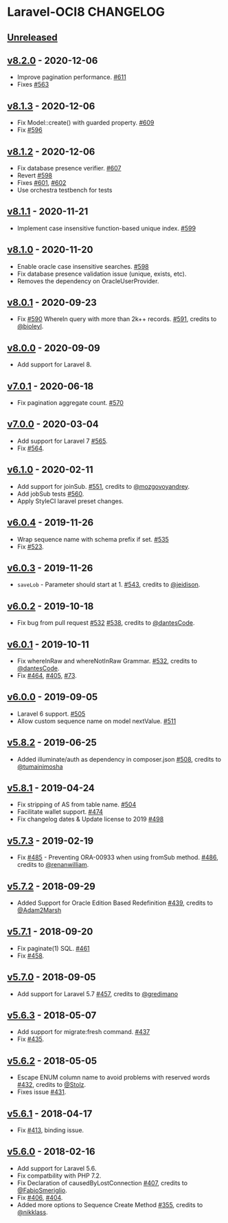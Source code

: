 # Laravel-OCI8 CHANGELOG

## [Unreleased]

## [v8.2.0] - 2020-12-06

- Improve pagination performance. [#611]
- Fixes [#563]

## [v8.1.3] - 2020-12-06

- Fix Model::create() with guarded property. [#609]
- Fix [#596]

## [v8.1.2] - 2020-12-06

- Fix database presence verifier. [#607]
- Revert [#598] 
- Fixes [#601], [#602] 
- Use orchestra testbench for tests

## [v8.1.1] - 2020-11-21

- Implement case insensitive function-based unique index. [#599]

## [v8.1.0] - 2020-11-20

- Enable oracle case insensitive searches. [#598]
- Fix database presence validation issue (unique, exists, etc).
- Removes the dependency on OracleUserProvider.

## [v8.0.1] - 2020-09-23

- Fix [#590] WhereIn query with more than 2k++ records. [#591], credits to [@bioleyl].

## [v8.0.0] - 2020-09-09

- Add support for Laravel 8.

## [v7.0.1] - 2020-06-18

- Fix pagination aggregate count. [#570]

## [v7.0.0] - 2020-03-04

- Add support for Laravel 7 [#565].
- Fix [#564].

## [v6.1.0] - 2020-02-11

- Add support for joinSub. [#551], credits to [@mozgovoyandrey].
- Add jobSub tests [#560].
- Apply StyleCI laravel preset changes.

## [v6.0.4] - 2019-11-26

- Wrap sequence name with schema prefix if set. [#535]
- Fix [#523].

## [v6.0.3] - 2019-11-26

- `saveLob` - Parameter should start at 1. [#543], credits to [@jeidison].

## [v6.0.2] - 2019-10-18

- Fix bug from pull request [#532] [#538], credits to [@dantesCode].

## [v6.0.1] - 2019-10-11

- Fix whereInRaw and whereNotInRaw Grammar. [#532], credits to [@dantesCode].
- Fix [#464], [#405], [#73].

## [v6.0.0] - 2019-09-05

- Laravel 6 support. [#505]
- Allow custom sequence name on model nextValue. [#511]

## [v5.8.2] - 2019-06-25

- Added illuminate/auth as dependency in composer.json [#508], credits to [@tumainimosha]

## [v5.8.1] - 2019-04-24

- Fix stripping of AS from table name. [#504]
- Facilitate wallet support. [#474]
- Fix changelog dates & Update license to 2019 [#498]

## [v5.7.3] - 2019-02-19

- Fix [#485] - Preventing ORA-00933 when using fromSub method. [#486], credits to [@renanwilliam].

## [v5.7.2] - 2018-09-29

- Added Support for Oracle Edition Based Redefinition [#439][#465], credits to [@Adam2Marsh]

## [v5.7.1] - 2018-09-20

- Fix paginate(1) SQL. [#461]
- Fix [#458].

## [v5.7.0] - 2018-09-05

- Add support for Laravel 5.7 [#457], credits to [@gredimano]


## [v5.6.3] - 2018-05-07

- Add support for migrate:fresh command. [#437]
- Fix [#435].

## [v5.6.2] - 2018-05-05

- Escape ENUM column name to avoid problems with reserved words [#432], credits to [@Stolz].
- Fixes issue [#431].

## [v5.6.1] - 2018-04-17

- Fix [#413], binding issue.

## [v5.6.0] - 2018-02-16

- Add support for Laravel 5.6.
- Fix compatbility with PHP 7.2.
- Fix Declaration of causedByLostConnection [#407], credits to [@FabioSmeriglio].
- Fix [#406], [#404].
- Added more options to Sequence Create Method [#355], credits to [@nikklass].

[Unreleased]: https://github.com/yajra/laravel-oci8/compare/v8.2.0...8.x
[v8.2.0]: https://github.com/yajra/laravel-oci8/compare/v8.1.3...v8.2.0
[v8.1.3]: https://github.com/yajra/laravel-oci8/compare/v8.1.2...v8.1.3
[v8.1.2]: https://github.com/yajra/laravel-oci8/compare/v8.1.1...v8.1.2
[v8.1.1]: https://github.com/yajra/laravel-oci8/compare/v8.1.0...v8.1.1
[v8.1.0]: https://github.com/yajra/laravel-oci8/compare/v8.0.0...v8.1.0
[v8.0.1]: https://github.com/yajra/laravel-oci8/compare/v8.0.0...v8.0.1
[v8.0.0]: https://github.com/yajra/laravel-oci8/compare/v7.0.1...v8.0.0
[v7.0.1]: https://github.com/yajra/laravel-oci8/compare/v7.0.0...v7.0.1
[v7.0.0]: https://github.com/yajra/laravel-oci8/compare/v6.1.0...v7.0.0
[v6.1.0]: https://github.com/yajra/laravel-oci8/compare/v6.0.4...v6.1.0
[v6.0.4]: https://github.com/yajra/laravel-oci8/compare/v6.0.3...v6.0.4
[v6.0.3]: https://github.com/yajra/laravel-oci8/compare/v6.0.2...v6.0.3
[v6.0.2]: https://github.com/yajra/laravel-oci8/compare/v6.0.1...v6.0.2
[v6.0.1]: https://github.com/yajra/laravel-oci8/compare/v6.0.0...v6.0.1
[v6.0.0]: https://github.com/yajra/laravel-oci8/compare/v5.8.2...v6.0.0
[v5.8.2]: https://github.com/yajra/laravel-oci8/compare/v5.8.1...v5.8.2
[v5.8.1]: https://github.com/yajra/laravel-oci8/compare/v5.8.0...v5.8.1
[v5.8.0]: https://github.com/yajra/laravel-oci8/compare/v5.7.3...v5.8.0
[v5.7.3]: https://github.com/yajra/laravel-oci8/compare/v5.7.2...v5.7.3
[v5.7.2]: https://github.com/yajra/laravel-oci8/compare/v5.7.1...v5.7.2
[v5.7.1]: https://github.com/yajra/laravel-oci8/compare/v5.7.0...v5.7.1
[v5.7.0]: https://github.com/yajra/laravel-oci8/compare/v5.6.2...v5.7.0
[v5.6.3]: https://github.com/yajra/laravel-oci8/compare/v5.6.2...v5.6.3
[v5.6.2]: https://github.com/yajra/laravel-oci8/compare/v5.6.1...v5.6.2
[v5.6.1]: https://github.com/yajra/laravel-oci8/compare/v5.6.0...v5.6.1
[v5.6.0]: https://github.com/yajra/laravel-oci8/compare/v5.5.7...v5.6.0

[#355]: https://github.com/yajra/laravel-oci8/pull/355
[#407]: https://github.com/yajra/laravel-oci8/pull/407
[#432]: https://github.com/yajra/laravel-oci8/pull/432
[#437]: https://github.com/yajra/laravel-oci8/pull/437
[#457]: https://github.com/yajra/laravel-oci8/pull/457
[#461]: https://github.com/yajra/laravel-oci8/pull/461
[#439]: https://github.com/yajra/laravel-oci8/pull/439
[#465]: https://github.com/yajra/laravel-oci8/pull/465
[#486]: https://github.com/yajra/laravel-oci8/pull/486
[#491]: https://github.com/yajra/laravel-oci8/pull/491
[#504]: https://github.com/yajra/laravel-oci8/pull/504
[#474]: https://github.com/yajra/laravel-oci8/pull/474
[#498]: https://github.com/yajra/laravel-oci8/pull/498
[#508]: https://github.com/yajra/laravel-oci8/pull/508
[#505]: https://github.com/yajra/laravel-oci8/pull/505
[#511]: https://github.com/yajra/laravel-oci8/pull/511
[#532]: https://github.com/yajra/laravel-oci8/pull/532
[#538]: https://github.com/yajra/laravel-oci8/pull/538
[#543]: https://github.com/yajra/laravel-oci8/pull/543
[#535]: https://github.com/yajra/laravel-oci8/pull/535
[#551]: https://github.com/yajra/laravel-oci8/pull/551
[#560]: https://github.com/yajra/laravel-oci8/pull/560
[#565]: https://github.com/yajra/laravel-oci8/pull/565
[#570]: https://github.com/yajra/laravel-oci8/pull/570
[#591]: https://github.com/yajra/laravel-oci8/pull/591
[#598]: https://github.com/yajra/laravel-oci8/pull/598
[#599]: https://github.com/yajra/laravel-oci8/pull/599
[#607]: https://github.com/yajra/laravel-oci8/pull/607
[#609]: https://github.com/yajra/laravel-oci8/pull/609
[#611]: https://github.com/yajra/laravel-oci8/pull/611

[#563]: https://github.com/yajra/laravel-oci8/issue/563
[#596]: https://github.com/yajra/laravel-oci8/issue/596
[#602]: https://github.com/yajra/laravel-oci8/issue/602
[#601]: https://github.com/yajra/laravel-oci8/issue/601
[#590]: https://github.com/yajra/laravel-oci8/issue/590
[#564]: https://github.com/yajra/laravel-oci8/issue/564
[#523]: https://github.com/yajra/laravel-oci8/issue/523
[#413]: https://github.com/yajra/laravel-oci8/issue/413
[#406]: https://github.com/yajra/laravel-oci8/issue/406
[#404]: https://github.com/yajra/laravel-oci8/issue/404
[#431]: https://github.com/yajra/laravel-oci8/issue/431
[#435]: https://github.com/yajra/laravel-oci8/issue/435
[#458]: https://github.com/yajra/laravel-oci8/issue/458
[#485]: https://github.com/yajra/laravel-oci8/issue/485
[#464]: https://github.com/yajra/laravel-oci8/issue/464
[#405]: https://github.com/yajra/laravel-oci8/issue/405
[#73]: https://github.com/yajra/laravel-oci8/issue/73

[@FabioSmeriglio]: https://github.com/FabioSmeriglio
[@nikklass]: https://github.com/nikklass
[@Stolz]: https://github.com/Stolz
[@gredimano]: https://github.com/gredimano
[@Adam2Marsh]: https://github.com/Adam2Marsh
[@renanwilliam]: https://github.com/renanwilliam
[@tumainimosha]: https://github.com/tumainimosha
[@dantesCode]: https://github.com/dantesCode
[@jeidison]: https://github.com/jeidison
[@mozgovoyandrey]: https://github.com/mozgovoyandrey
[@bioleyl]: https://github.com/bioleyl
